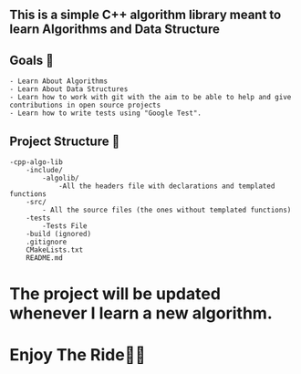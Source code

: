 ## This is a simple C++ algorithm library meant to learn Algorithms and Data Structure


## Goals 🎯
    - Learn About Algorithms
    - Learn About Data Structures
    - Learn how to work with git with the aim to be able to help and give contributions in open source projects
    - Learn how to write tests using "Google Test".


## Project Structure 📁
    -cpp-algo-lib
        -include/
            -algolib/
                -All the headers file with declarations and templated functions
        -src/
            - All the source files (the ones without templated functions)
        -tests
            -Tests File
        -build (ignored)
        .gitignore
        CMakeLists.txt
        README.md
 
 
# The project will be updated whenever I learn a new algorithm.

# Enjoy The Ride🚀🚀